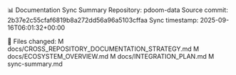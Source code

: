 📊 Documentation Sync Summary
Repository: pdoom-data
Source commit: 2b37e2c55cfaf6819b8a272dd56a96a5103cffaa
Sync timestamp: 2025-09-16T06:01:32+00:00

📝 Files changed:
   M docs/CROSS_REPOSITORY_DOCUMENTATION_STRATEGY.md
   M docs/ECOSYSTEM_OVERVIEW.md
   M docs/INTEGRATION_PLAN.md
   M sync-summary.md
